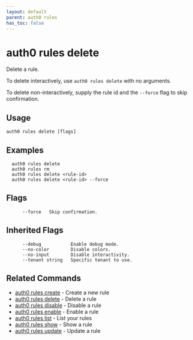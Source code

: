 ```yaml
---
layout: default
parent: auth0 rules
has_toc: false
---
```

# auth0 rules delete

Delete a rule.

To delete interactively, use `auth0 rules delete` with no arguments.

To delete non-interactively, supply the rule id and the `--force` flag to skip confirmation.

## Usage
```
auth0 rules delete [flags]
```

## Examples

```
  auth0 rules delete 
  auth0 rules rm
  auth0 rules delete <rule-id>
  auth0 rules delete <rule-id> --force
```


## Flags

```
      --force   Skip confirmation.
```


## Inherited Flags

```
      --debug           Enable debug mode.
      --no-color        Disable colors.
      --no-input        Disable interactivity.
      --tenant string   Specific tenant to use.
```


## Related Commands

- [auth0 rules create](auth0_rules_create.md) - Create a new rule
- [auth0 rules delete](auth0_rules_delete.md) - Delete a rule
- [auth0 rules disable](auth0_rules_disable.md) - Disable a rule
- [auth0 rules enable](auth0_rules_enable.md) - Enable a rule
- [auth0 rules list](auth0_rules_list.md) - List your rules
- [auth0 rules show](auth0_rules_show.md) - Show a rule
- [auth0 rules update](auth0_rules_update.md) - Update a rule


